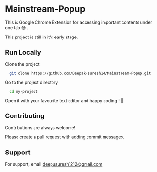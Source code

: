 
# Mainstream-Popup

This is Google Chrome Extension for accessing important contents under one tab  😎 .

This project is still in it's early stage.

## Run Locally

Clone the project

```bash
  git clone https://github.com/Deepak-suresh14/Mainstream-Popup.git
```

Go to the project directory

```bash
  cd my-project
```

Open it with your favourite text editor and happy coding ! 🎉



  
## Contributing

Contributions are always welcome!

Please create a pull request with adding commit messages.

  
## Support

For support, email deepusuresh1212@gmail.com
